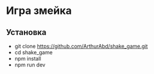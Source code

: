 # Игра змейка

## Установка

- git clone https://github.com/ArthurAbd/shake_game.git
- cd shake_game
- npm install
- npm run dev
